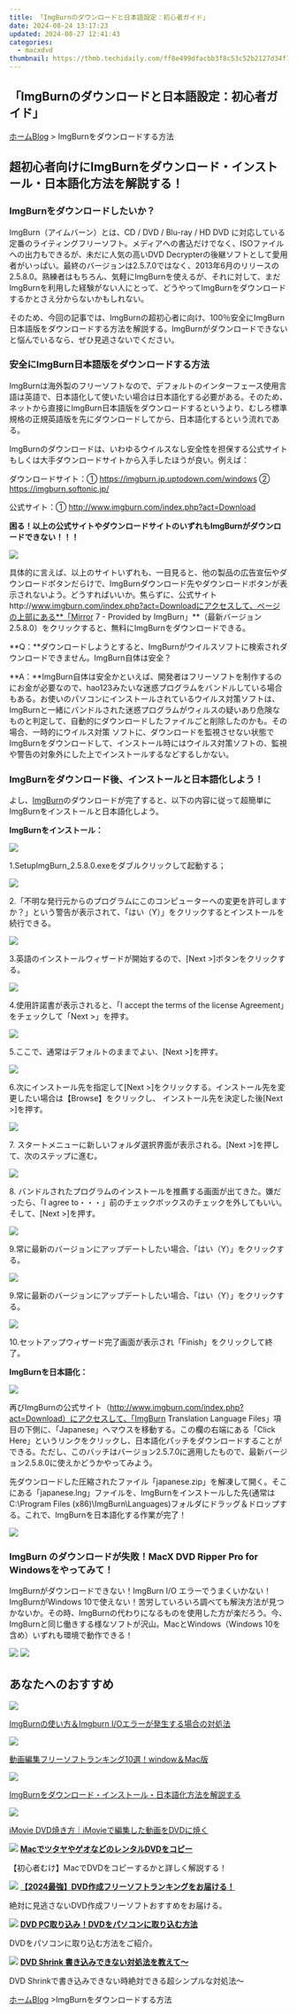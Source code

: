 ```yaml
---
title: 「ImgBurnのダウンロードと日本語設定：初心者ガイド」
date: 2024-08-24 13:17:23
updated: 2024-08-27 12:41:43
categories:
  - macxdvd
thumbnail: https://thmb.techidaily.com/ff8e499dfacbb3f8c53c52b2127d34f19a999ba4d08ba1beb7fd17db0047dd1a.jpg
---
```


## 「ImgBurnのダウンロードと日本語設定：初心者ガイド」

[ホーム](https://tools.techidaily.com/macxdvd/products/)[Blog](https://tools.techidaily.com/macxdvd/products/) \> ImgBurnをダウンロードする方法

## 超初心者向けにImgBurnをダウンロード・インストール・日本語化方法を解説する！ 

###  ImgBurnをダウンロードしたいか？

ImgBurn（アイムバーン）とは、CD / DVD / Blu-ray / HD DVD に対応している定番のライティングフリーソフト。メディアへの書込だけでなく、ISOファイルへの出力もできるが、未だに人気の高いDVD Decrypterの後継ソフトとして愛用者がいっぱい。最終のバージョンは2.5.7.0ではなく、2013年6月のリリースの2.5.8.0。熟練者はもちろん、気軽にImgBurnを使えるが、それに対して、まだImgBurnを利用した経験がない人にとって、どうやってImgBurnをダウンロードするかとさえ分からないかもしれない。

そのため、今回の記事では、ImgBurnの超初心者に向け、100％安全にImgBurn日本語版をダウンロードする方法を解説する。ImgBurnがダウンロードできないと悩んでいるなら、ぜひ見逃さないでください。



### 安全にImgBurn日本語版をダウンロードする方法

ImgBurnは海外製のフリーソフトなので、デフォルトのインターフェース使用言語は英語で、日本語化して使いたい場合は日本語化する必要がある。そのため、ネットから直接にImgBurn日本語版をダウンロードするというより、むしろ標準規格の正規英語版を先にダウンロードしてから、日本語化するという流れである。

ImgBurnのダウンロードは、いわゆるウイルスなし安全性を担保する公式サイトもしくは大手ダウンロードサイトから入手したほうが良い。例えば：

ダウンロードサイト：① https://imgburn.jp.uptodown.com/windows ② https://imgburn.softonic.jp/

公式サイト：① http://www.imgburn.com/index.php?act=Download 

**困る！以上の公式サイトやダウンロードサイトのいずれもImgBurnがダウンロードできない！！！** 

![](https://www.macxdvd.com/blog/img/smart-download-imgburn-tutorial12.jpg)

具体的に言えば、以上のサイトいずれも、一目見ると、他の製品の広告宣伝やダウンロードボタンだらけで、ImgBurnダウンロード先やダウンロードボタンが表示されないよう。どうすればいいか。焦らずに、公式サイトhttp://www.imgburn.com/index.php?act=Downloadにアクセスして、ページの上部にある**「Mirror 7 - Provided by ImgBurn」**（最新バージョン2.5.8.0）をクリックすると、無料にImgBurnをダウンロードできる。

**Q：**ダウンロードしようとすると、ImgBurnがウイルスソフトに検索されダウンロードできません。ImgBurn自体は安全？

**A：**ImgBurn自体は安全かといえば、開発者はフリーソフトを制作するのにお金が必要なので、hao123みたいな迷惑プログラムをバンドルしている場合もある。お使いのパソコンにインストールされているウイルス対策ソフトは、ImgBurnと一緒にバンドルされた迷惑プログラムがウィルスの疑いあり危険なものと判定して、自動的にダウンロードしたファイルごと削除したのかも。その場合、一時的にウイルス対策 ソフトに、ダウンロードを監視させない状態でImgBurnをダウンロードして、インストール時にはウイルス対策ソフトの、監視や警告の対象外にした上でインストールするなどするしかない。



### ImgBurnをダウンロード後、インストールと日本語化しよう！

よし、[ImgBurn](https://tools.techidaily.com/macxdvd/products/)のダウンロードが完了すると、以下の内容に従って超簡単にImgBurnをインストールと日本語化しよう。

**ImgBurnをインストール：** 

![](https://www.macxdvd.com/blog/img/smart-download-imgburn-tutorial01.jpg)

1.SetupImgBurn\_2.5.8.0.exeをダブルクリックして起動する；

![](https://www.macxdvd.com/blog/img/smart-download-imgburn-tutorial02.jpg)

2.「不明な発行元からのプログラムにこのコンピューターへの変更を許可しますか？」という警告が表示されて、「はい（Y）」をクリックするとインストールを続行できる。

![](https://www.macxdvd.com/blog/img/smart-download-imgburn-tutorial03.jpg)

3.英語のインストールウィザードが開始するので、\[Next >\]ボタンをクリックする。

![](https://www.macxdvd.com/blog/img/smart-download-imgburn-tutorial04.jpg)

4.使用許諾書が表示されると、「I accept the terms of the license Agreement」をチェックして「Next >」を押す。

![](https://www.macxdvd.com/blog/img/smart-download-imgburn-tutorial05.jpg)

5.ここで、通常はデフォルトのままでよい、\[Next >\]を押す。

![](https://www.macxdvd.com/blog/img/smart-download-imgburn-tutorial06.jpg)

6.次にインストール先を指定して\[Next >\]をクリックする。インストール先を変更したい場合は【Browse】をクリックし、 インストール先を決定した後\[Next >\]を押す。

![](https://www.macxdvd.com/blog/img/smart-download-imgburn-tutorial07.jpg)

7\. スタートメニューに新しいフォルダ選択界面が表示される。\[Next >\]を押して、次のステップに進む。

  
![](https://www.macxdvd.com/blog/img/smart-download-imgburn-tutorial08.jpg)

8\. バンドルされたプログラムのインストールを推薦する画面が出てきた。嫌だったら、「I agree to・・・」前のチェックボックスのチェックを外してもいい。そして、\[Next >\]を押す。

![](https://www.macxdvd.com/blog/img/smart-download-imgburn-tutorial09.jpg)

9.常に最新のバージョンにアップデートしたい場合、「はい（Y）」をクリックする。

![](https://www.macxdvd.com/blog/img/smart-download-imgburn-tutorial09.jpg)

9.常に最新のバージョンにアップデートしたい場合、「はい（Y）」をクリックする。

![](https://www.macxdvd.com/blog/img/smart-download-imgburn-tutorial10.jpg)

10.セットアップウィザード完了画面が表示され「Finish」をクリックして終了。



**ImgBurnを日本語化：** 

![](https://www.macxdvd.com/blog/img/smart-download-imgburn-tutorial11.jpg) 

再びImgBurnの公式サイト（http://www.imgburn.com/index.php?act=Download）にアクセスして、「ImgBurn Translation Language Files」項目の下側に、「Japanese」へマウスを移動する。この欄の右端にある「Click Here」というリンクをクリックし、日本語化パッチをダウンロードすることができる。ただし、このバッチはバージョン2.5.7.0に適用したもので、最新バージョン2.5.8.0に使えかどうかやってみよう。

先ダウンロードした圧縮されたファイル「japanese.zip」を解凍して開く。そこにある「japanese.lng」ファイルを、ImgBurnをインストールした先(通常はC:\\Program Files (x86)\\ImgBurn\\Languages)フォルダにドラッグ＆ドロップする。これで、ImgBurnを日本語化する作業が完了！



![](https://www.macxdvd.com/blog/../seoimage/dvd-ripperu.png) 

### ImgBurn のダウンロードが失敗！MacX DVD Ripper Pro for Windowsをやってみて！

ImgBurnがダウンロードできない！ImgBurn I/O エラーでうまくいかない！ImgBurnがWindows 10で使えない！苦労していろいろ調べても解決方法が見つかないか。その時、ImgBurnの代わりになるものを使用した方が楽だろう。今、ImgBurnと同じ働きする様なソフトが沢山。MacとWindows（Windows 10を含め）いずれも環境で動作できる！

[![](https://www.macxdvd.com/blog/new-fourteen/mac.png)](https://tools.techidaily.com/macxdvd/products/) [![](https://www.macxdvd.com/blog/new-fourteen/winx.png)](https://tools.techidaily.com/macxdvd/products/) 



## あなたへのおすすめ

![](https://www.macxdvd.com/blog/img/imgburn0420.jpg) 

[ImgBurnの使い方＆Imgburn I/Oエラーが発生する場合の対処法](https://tools.techidaily.com/macxdvd/products/)

![](https://www.macxdvd.com/blog/img/mv-zld-180621-04.jpg) 

[動画編集フリーソフトランキング10選！window＆Mac版](https://tools.techidaily.com/macxdvd/products/)

![](https://www.macxdvd.com/blog/img/imgburn-for-mac0420.jpg) 

[ImgBurnをダウンロード・インストール・日本語化方法を解説する](https://tools.techidaily.com/macxdvd/products/)

![](https://www.macxdvd.com/blog/img/imovie-video-to-dvd-0327.jpg) 

[iMovie DVD焼き方｜iMovieで編集した動画をDVDに焼く](https://tools.techidaily.com/macxdvd/products/)

![](https://www.macxdvd.com/blog/../mobile/img/link_icon_blue.png) **[MacでツタヤやゲオなどのレンタルDVDをコピー](https://tools.techidaily.com/macxdvd/products/)** 

【初心者むけ】MacでDVDをコピーするかと詳しく解説する！

![](https://www.macxdvd.com/blog/../mobile/img/link_icon_blue.png) **[【2024最強】DVD作成フリーソフトランキングをお届ける！](https://tools.techidaily.com/macxdvd/products/)** 

絶対に見逃さないDVD作成フリーソフトおすすめをお届ける。

![](https://www.macxdvd.com/blog/../mobile/img/link_icon_blue.png) **[DVD PC取り込み！DVDをパソコンに取り込む方法](https://tools.techidaily.com/macxdvd/products/)** 

DVDをパソコンに取り込む方法をご紹介。

![](https://www.macxdvd.com/blog/../mobile/img/link_icon_blue.png) **[DVD Shrink 書き込みできない対処法を教えて～](https://tools.techidaily.com/macxdvd/products/)** 

DVD Shrinkで書き込みできない時絶対できる超シンプルな対処法～



[ホーム](https://tools.techidaily.com/macxdvd/products/)[Blog](https://tools.techidaily.com/macxdvd/products/) \>ImgBurnをダウンロードする方法

<ins class="adsbygoogle"
     style="display:block"
     data-ad-format="autorelaxed"
     data-ad-client="ca-pub-7571918770474297"
     data-ad-slot="1223367746"></ins>



<ins class="adsbygoogle"
     style="display:block"
     data-ad-client="ca-pub-7571918770474297"
     data-ad-slot="8358498916"
     data-ad-format="auto"
     data-full-width-responsive="true"></ins>
